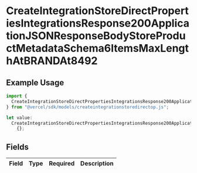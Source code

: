# CreateIntegrationStoreDirectPropertiesIntegrationsResponse200ApplicationJSONResponseBodyStoreProductMetadataSchema6ItemsMaxLengthAtBRANDAt8492

## Example Usage

```typescript
import {
  CreateIntegrationStoreDirectPropertiesIntegrationsResponse200ApplicationJSONResponseBodyStoreProductMetadataSchema6ItemsMaxLengthAtBRANDAt8492,
} from "@vercel/sdk/models/createintegrationstoredirectop.js";

let value:
  CreateIntegrationStoreDirectPropertiesIntegrationsResponse200ApplicationJSONResponseBodyStoreProductMetadataSchema6ItemsMaxLengthAtBRANDAt8492 =
    {};
```

## Fields

| Field       | Type        | Required    | Description |
| ----------- | ----------- | ----------- | ----------- |